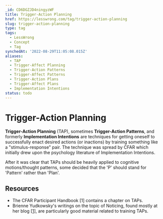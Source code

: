 ```yaml
---
_id: CD6DGZJD4ningyzWF
title: Trigger-Action Planning
href: https://lesswrong.com/tag/trigger-action-planning
slug: trigger-action-planning
type: tag
tags:
  - LessWrong
  - Concept
  - Tag
synchedAt: '2022-08-29T11:05:08.015Z'
aliases:
  - TAP
  - Trigger-Affect Planning
  - Trigger-Action Patterns
  - Trigger-Affect Patterns
  - Trigger-Action Plans
  - Trigger-Affect Plans
  - Implementation Intentions
status: todo
---
```


# Trigger-Action Planning

**Trigger-Action Planning** (TAP), sometimes **Trigger-Action Patterns**, and formerly **Implementation Intentions** are techniques for getting oneself to successfully enact desired actions (or inactions) by training something like a "stimulus-response" pair. The technique was spread by CFAR which initially drew upon the psychology literature of Implementation Intentions. 

After it was clear that TAPs should be heavily applied to cognitive motions/thought patterns, some decided that the 'P' should stand for 'Pattern' rather than 'Plan'.

## **Resources**

- The CFAR Participant Handbook \[1\] contains a chapter on TAPs.
- Brienne Yudkowsky's writings on the topic of Noticing, found mostly at her blog \[[1](https://agentyduck.blogspot.com/search?q=noticing)\], are particularly good material related to training TAPs.
